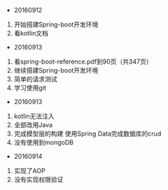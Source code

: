 - 20160912
1. 开始搭建Spring-boot开发环境
2. 看kotlin文档

- 20160913
1. 看spring-boot-reference.pdf到90页（共347页）
2. 继续搭建Spring-boot开发环境
3. 简单的请求测试
4. 学习使用git

- 20160913
1. kotlin无法注入
2. 全部改用Java
3. 完成模型层的构建 使用Spring Data完成数据库的crud
4. 没有使用到mongoDB

- 20160914
1. 实现了AOP
2. 没有实现权限验证
